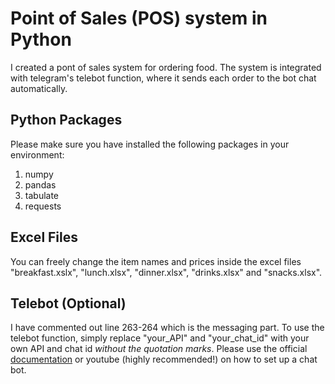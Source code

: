 # Point of Sales (POS) system in Python
I created a pont of sales system for ordering food. The system is integrated with telegram's telebot function, where it sends each order to the bot chat automatically.

## Python Packages
Please make sure you have installed the following packages in your environment:
1. numpy
3. pandas
4. tabulate
5. requests

## Excel Files
You can freely change the item names and prices inside the excel files "breakfast.xslx", "lunch.xlsx", "dinner.xlsx", "drinks.xlsx" and "snacks.xlsx". 

## Telebot (Optional)
I have commented out line 263-264 which is the messaging part. To use the telebot function, simply replace "your_API" and "your_chat_id" with your own API and chat id *without the quotation marks*. Please use the official [documentation](https://core.telegram.org/bots) or youtube (highly recommended!) on how to set up a chat bot.
